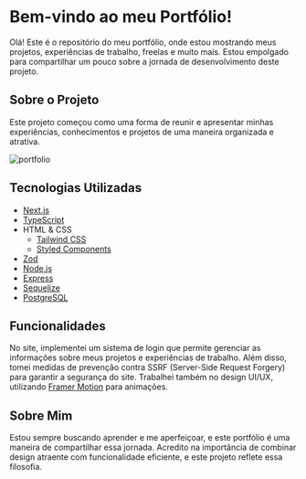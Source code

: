 # Bem-vindo ao meu Portfólio!

Olá! Este é o repositório do meu portfólio, onde estou mostrando meus projetos, experiências de trabalho, freelas e muito mais. Estou empolgado para compartilhar um pouco sobre a jornada de desenvolvimento deste projeto.

## Sobre o Projeto

Este projeto começou como uma forma de reunir e apresentar minhas experiências, conhecimentos e projetos de uma maneira organizada e atrativa.

![portfolio](public/portfolio.gif)

## Tecnologias Utilizadas

- [Next.js](https://nextjs.org/)
- [TypeScript](https://www.typescriptlang.org/)
- HTML & CSS
  - [Tailwind CSS](https://tailwindcss.com/)
  - [Styled Components](https://styled-components.com/)
- [Zod](https://zod.dev/)
- [Node.js](https://nodejs.org/)
- [Express](https://expressjs.com/)
- [Sequelize](https://sequelize.org/)
- [PostgreSQL](https://www.postgresql.org/)

## Funcionalidades

No site, implementei um sistema de login que permite gerenciar as informações sobre meus projetos e experiências de trabalho. Além disso, tomei medidas de prevenção contra SSRF (Server-Side Request Forgery) para garantir a segurança do site. Trabalhei também no design UI/UX, utilizando [Framer Motion](https://www.framer.com/motion/) para animações.

## Sobre Mim

Estou sempre buscando aprender e me aperfeiçoar, e este portfólio é uma maneira de compartilhar essa jornada. Acredito na importância de combinar design atraente com funcionalidade eficiente, e este projeto reflete essa filosofia.
